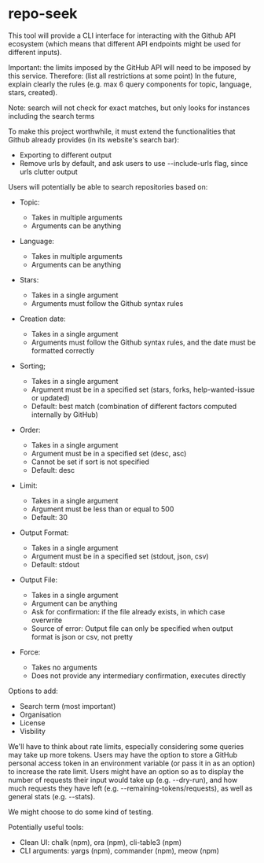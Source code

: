 # repo-seek

This tool will provide a CLI interface for interacting with the Github API ecosystem (which means that different API endpoints might be used for different inputs).

Important: the limits imposed by the GitHub API will need to be imposed by this service. Therefore: (list all restrictions at some point)
In the future, explain clearly the rules (e.g. max 6 query components for topic, language, stars, created).

Note: search will not check for exact matches, but only looks for instances including the search terms

To make this project worthwhile, it must extend the functionalities that Github already provides (in its website's search bar):
- Exporting to different output
- Remove urls by default, and ask users to use --include-urls flag, since urls clutter output

Users will potentially be able to search repositories based on:

- Topic:
  - Takes in multiple arguments
  - Arguments can be anything

- Language:
  - Takes in multiple arguments
  - Arguments can be anything

- Stars:
  - Takes in a single argument
  - Arguments must follow the Github syntax rules

- Creation date:
  - Takes in a single argument
  - Arguments must follow the Github syntax rules, and the date must be formatted correctly

- Sorting;
  - Takes in a single argument
  - Argument must be in a specified set (stars, forks, help-wanted-issue or updated)
  - Default: best match (combination of different factors computed internally by GitHub)

- Order:
  - Takes in a single argument
  - Argument must be in a specified set (desc, asc)
  - Cannot be set if sort is not specified
  - Default: desc

- Limit:
  - Takes in a single argument
  - Argument must be less than or equal to 500
  - Default: 30

- Output Format:
  - Takes in a single argument
  - Argument must be in a specified set (stdout, json, csv)
  - Default: stdout

- Output File:
  - Takes in a single argument
  - Argument can be anything
  - Ask for confirmation: if the file already exists, in which case overwrite
  - Source of error: Output file can only be specified when output format is json or csv, not pretty

- Force:
  - Takes no arguments
  - Does not provide any intermediary confirmation, executes directly

Options to add:
- Search term (most important)
- Organisation
- License
- Visbility

We'll have to think about rate limits, especially considering some queries may take up more tokens. Users may have the option to store a GitHub personal access token in an environment variable (or pass it in as an option) to increase the rate limit. Users might have an option so as to display the number of requests their input would take up (e.g. --dry-run), and how much requests they have left (e.g. --remaining-tokens/requests), as well as general stats (e.g. --stats).

We might choose to do some kind of testing.

Potentially useful tools:
- Clean UI: chalk (npm), ora (npm), cli-table3 (npm)
- CLI arguments: yargs (npm), commander (npm), meow (npm)